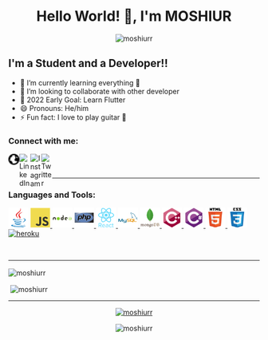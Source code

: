 
<!--
**moshiurr/moshiurr** is a ✨ _special_ ✨ repository because its `README.md` (this file) appears on your GitHub profile.

Here are some ideas to get you started:

- 🔭 I’m currently working on ...
- 🌱 I’m currently learning ...
- 👯 I’m looking to collaborate on ...
- 🤔 I’m looking for help with ...
- 💬 Ask me about ...
- 📫 How to reach me: ...
- 😄 Pronouns: ...
- ⚡ Fun fact: ...


### Hello World!, I am [MOSHIUR][website] 👋

-->

<h1 align="center">Hello World! 👋, I'm MOSHIUR</h1> 
<p align="center"> <img src="https://komarev.com/ghpvc/?username=moshiurr&label=Profile%20views&color=0e75b6&style=flat" alt="moshiurr"/> </p>


## I'm a Student and a Developer!!

- 🌱 I’m currently learning everything 🤣
- 👯 I’m looking to collaborate with other developer
- 🥅 2022 Early Goal: Learn Flutter
- 😄 Pronouns: He/him
- ⚡ Fun fact: I love to play guitar 🎸

### Connect with me:

[<img align="left" alt="" width="22px" src="https://raw.githubusercontent.com/iconic/open-iconic/master/svg/globe.svg" />][website]
[<img align="left" alt="LinkedIn" width="22px" src="https://cdn.jsdelivr.net/npm/simple-icons@v3/icons/linkedin.svg" />][linkedin]
[<img align="left" alt="Instagram" width="22px" src="https://cdn.jsdelivr.net/npm/simple-icons@v3/icons/instagram.svg" />][instagram]
[<img align="left" alt="Twitter" width="22px" src="https://cdn.jsdelivr.net/npm/simple-icons@v3/icons/twitter.svg" />][twitter]


<br />
<br />

---
  
  
 <h3 align="left">Languages and Tools:</h3>
<p align="left"> 
  <a href="https://www.java.com" target="_blank"> <img src="https://raw.githubusercontent.com/devicons/devicon/master/icons/java/java-original.svg" alt="java" width="40" height="40"/></a> </a> 
  <a href="https://developer.mozilla.org/en-US/docs/Web/JavaScript" target="_blank"> <img src="https://raw.githubusercontent.com/devicons/devicon/master/icons/javascript/javascript-original.svg" alt="javascript" width="40" height="40"/> </a> 
  <a href="https://nodejs.org" target="_blank"> <img src="https://raw.githubusercontent.com/devicons/devicon/master/icons/nodejs/nodejs-original-wordmark.svg" alt="nodejs" width="40" height="40"/> </a> </a> 
  <a href="https://www.php.net" target="_blank"> <img src="https://raw.githubusercontent.com/devicons/devicon/master/icons/php/php-original.svg" alt="php" width="40" height="40"/> </a>
  <a href="https://reactjs.org/" target="_blank"> <img src="https://raw.githubusercontent.com/devicons/devicon/master/icons/react/react-original-wordmark.svg" alt="react" width="40" height="40"/> </a> 
  <a href="https://www.mysql.com/" target="_blank"> <img src="https://raw.githubusercontent.com/devicons/devicon/master/icons/mysql/mysql-original-wordmark.svg" alt="mysql" width="40" height="40"/> </a> 
  <a href="https://www.mongodb.com/" target="_blank"> <img src="https://raw.githubusercontent.com/devicons/devicon/master/icons/mongodb/mongodb-original-wordmark.svg" alt="mongodb" width="40" height="40"/> </a>
  <a href="https://www.w3schools.com/cpp/" target="_blank"> <img src="https://raw.githubusercontent.com/devicons/devicon/master/icons/cplusplus/cplusplus-original.svg" alt="cplusplus" width="40" height="40"/> 
    <a href="https://www.w3schools.com/cs/" target="_blank"> <img src="https://raw.githubusercontent.com/devicons/devicon/master/icons/csharp/csharp-original.svg" alt="csharp" width="40" height="40"/> </a> 
    <a href="https://www.w3.org/html/" target="_blank"> <img src="https://raw.githubusercontent.com/devicons/devicon/master/icons/html5/html5-original-wordmark.svg" alt="html5" width="40" height="40"/> </a> 
    <a href="https://www.w3schools.com/css/" target="_blank"> <img src="https://raw.githubusercontent.com/devicons/devicon/master/icons/css3/css3-original-wordmark.svg" alt="css3" width="40" height="40"/> </a> 
    <a href="https://heroku.com" target="_blank"> <img src="https://www.vectorlogo.zone/logos/heroku/heroku-icon.svg" alt="heroku" width="40" height="40"/> </a>
</p>
  
<br />

---

<p><img align="center" src="https://github-readme-stats.vercel.app/api/top-langs?username=moshiurr&show_icons=true&locale=en&layout=compact" alt="moshiurr" /></p>

<p>&nbsp;<img align="center" src="https://github-readme-stats.vercel.app/api?username=moshiurr&show_icons=true&locale=en" alt="moshiurr" /></p>


---


<p align="center"> <a href="https://github.com/ryo-ma/github-profile-trophy"><img src="https://github-profile-trophy.vercel.app/?username=moshiurr" alt="moshiurr" /></a> </p>

<p align="center"><img align="center" src="https://github-readme-streak-stats.herokuapp.com/?user=moshiurr&" alt="moshiurr" /></p>

[website]: https://moshiurr.github.io/portfolio/
[twitter]: https://twitter.com/_moshiurr_
[instagram]: https://www.instagram.com/_moshiurr_/
[linkedin]: https://www.linkedin.com/in/moshiur-rahman-23423115a/


